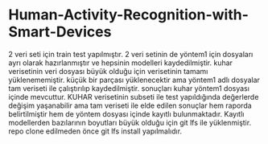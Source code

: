 ﻿# Human-Activity-Recognition-with-Smart-Devices
2 veri seti için train test yapılmıştır. 2 veri setinin de yöntem1 için dosyaları ayrı olarak hazırlanmıştır ve hepsinin modelleri kaydedilmiştir. 
kuhar verisetinin veri dosyası büyük olduğu için verisetinin tamamı yüklenememiştir. küçük bir parçası yüklenecektir ama yöntem1 adlı dosyalar tam veriseti ile çalıştırılıp kaydedilmiştir. sonuçları kuhar yöntem1 dosyası içinde mevcuttur.
KUHAR verisetinin subseti ile test yapıldığında değerlerde değişim yaşanabilir ama tam veriseti ile elde edilen sonuçlar hem raporda belirtilmiştir hem de yöntem dosyası içinde kayıtlı bulunmaktadır.
Kayıtlı modellerden bazılarının boyutları büyük olduğu için git lfs ile yüklenmiştir. repo clone edilmeden önce git lfs install yapılmalıdır.
